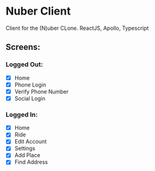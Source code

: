 # Nuber Client

Client for the (N)uber CLone. ReactJS, Apollo, Typescript

## Screens:

### Logged Out:

- [x] Home
- [x] Phone Login
- [x] Verify Phone Number
- [x] Social Login

### Logged In:

- [x] Home
- [x] Ride
- [x] Edit Account
- [x] Settings
- [x] Add Place
- [x] Find Address
